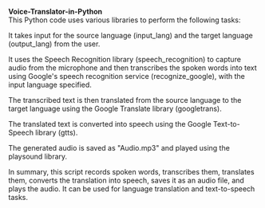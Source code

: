 <b>Voice-Translator-in-Python</b>
<br>
This Python code uses various libraries to perform the following tasks:

It takes input for the source language (input_lang) and the target language (output_lang) from the user.

It uses the Speech Recognition library (speech_recognition) to capture audio from the microphone and then transcribes the spoken words into text using Google's speech recognition service (recognize_google), with the input language specified.

The transcribed text is then translated from the source language to the target language using the Google Translate library (googletrans).

The translated text is converted into speech using the Google Text-to-Speech library (gtts).

The generated audio is saved as "Audio.mp3" and played using the playsound library.

In summary, this script records spoken words, transcribes them, translates them, converts the translation into speech, saves it as an audio file, and plays the audio. It can be used for language translation and text-to-speech tasks.
